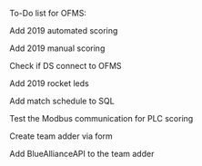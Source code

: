 To-Do list for OFMS:

Add 2019 automated scoring

Add 2019 manual scoring

Check if DS connect to OFMS

Add 2019 rocket leds

Add match schedule to SQL 

Test the Modbus communication for PLC scoring

Create team adder via form 

Add BlueAllianceAPI to the team adder
